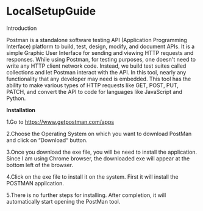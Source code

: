 # LocalSetupGuide
Introduction

Postman is a standalone software testing API (Application Programming Interface) platform to build, test, design, modify, and document APIs. 
It is a simple Graphic User Interface for sending and viewing HTTP requests and responses.
While using Postman, for testing purposes, one doesn't need to write any HTTP client network code. 
Instead, we build test suites called collections and let Postman interact with the API.
In this tool, nearly any functionality that any developer may need is embedded. This tool has the ability to make various types of HTTP requests like GET, POST, PUT, PATCH, and convert the API to code for languages like JavaScript and Python.

**Installation**

1.Go to https://www.getpostman.com/apps

2.Choose the Operating System on which you want to download PostMan and click on “Download“ button. 

3.Once you download the exe file, you will be need to install the application. Since I am using Chrome browser, the downloaded exe will appear at the bottom left of the browser.

4.Click on the exe file to install it on the system. First it will install the POSTMAN application.

5.There is no further steps for installing. After completion, it will automatically start opening the PostMan tool.
